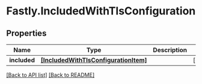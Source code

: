 # Fastly.IncludedWithTlsConfiguration

## Properties

Name | Type | Description | Notes
------------ | ------------- | ------------- | -------------
**included** | [**[IncludedWithTlsConfigurationItem]**](IncludedWithTlsConfigurationItem.md) |  | [optional] 


[[Back to API list]](../../README.md#endpoints) [[Back to README]](../../README.md)

